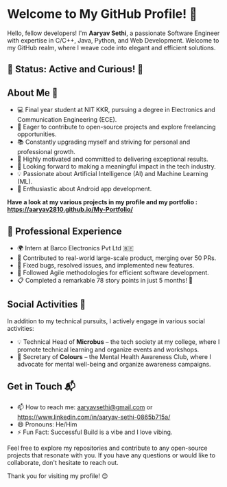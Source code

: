 
# Welcome to My GitHub Profile! 👋

Hello, fellow developers! I'm **Aaryav Sethi**, a passionate Software Engineer with expertise in C/C++, Java, Python, and Web Development. Welcome to my GitHub realm, where I weave code into elegant and efficient solutions.

## 🌟 Status: Active and Curious! 🚀

## About Me 🚀

- 💻 Final year student at NIT KKR, pursuing a degree in Electronics and Communication Engineering (ECE).
- 🌱 Eager to contribute to open-source projects and explore freelancing opportunities.
- 📚 Constantly upgrading myself and striving for personal and professional growth.
- 🌟 Highly motivated and committed to delivering exceptional results.
- 🚀 Looking forward to making a meaningful impact in the tech industry.
- 💡 Passionate about Artificial Intelligence (AI) and Machine Learning (ML).
- 📱 Enthusiastic about Android app development.


**Have a look at my various projects in my profile and my portfolio : https://aaryav2810.github.io/My-Portfolio/**

## 💼 Professional Experience
- 🌍 Intern at Barco Electronics Pvt Ltd 🇧🇪
- 🔧 Contributed to real-world large-scale product, merging over 50 PRs.
- 🐛 Fixed bugs, resolved issues, and implemented new features.
- 🚀 Followed Agile methodologies for efficient software development.
- 📋 Completed a remarkable 78 story points in just 5 months! 🎉

## Social Activities 🌟

In addition to my technical pursuits, I actively engage in various social activities:

- 💡 Technical Head of **Microbus** – the tech society at my college, where I promote technical learning and organize events and workshops.
- 🌈 Secretary of **Colours** – the Mental Health Awareness Club, where I advocate for mental well-being and organize awareness campaigns.

## Get in Touch 📬

- 📫 How to reach me: aaryavsethi@gmail.com or https://www.linkedin.com/in/aaryav-sethi-0865b715a/
- 😄 Pronouns: He/Him
- ⚡ Fun Fact: Successful Build is a vibe and I love vibing.

Feel free to explore my repositories and contribute to any open-source projects that resonate with you. If you have any questions or would like to collaborate, don't hesitate to reach out.

Thank you for visiting my profile! 😊




